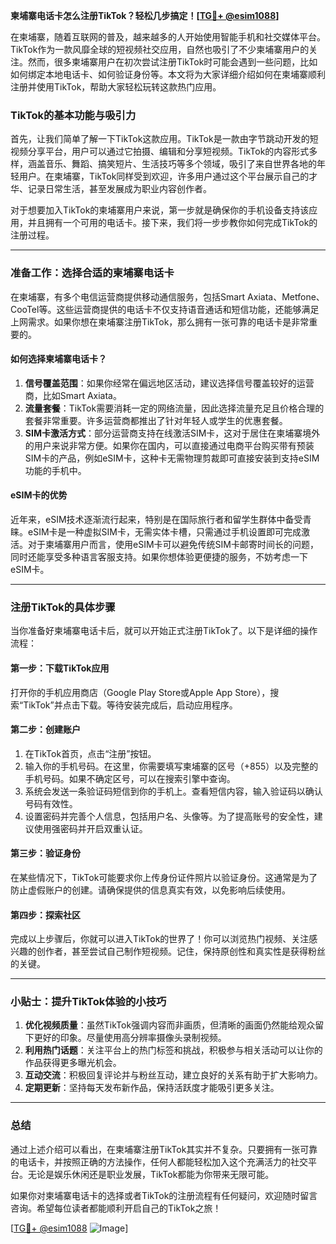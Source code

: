 **柬埔寨电话卡怎么注册TikTok？轻松几步搞定！[[TG💪+ @esim1088](https://t.me/s/esim1088)]**

在柬埔寨，随着互联网的普及，越来越多的人开始使用智能手机和社交媒体平台。TikTok作为一款风靡全球的短视频社交应用，自然也吸引了不少柬埔寨用户的关注。然而，很多柬埔寨用户在初次尝试注册TikTok时可能会遇到一些问题，比如如何绑定本地电话卡、如何验证身份等。本文将为大家详细介绍如何在柬埔寨顺利注册并使用TikTok，帮助大家轻松玩转这款热门应用。

### TikTok的基本功能与吸引力

首先，让我们简单了解一下TikTok这款应用。TikTok是一款由字节跳动开发的短视频分享平台，用户可以通过它拍摄、编辑和分享短视频。TikTok的内容形式多样，涵盖音乐、舞蹈、搞笑短片、生活技巧等多个领域，吸引了来自世界各地的年轻用户。在柬埔寨，TikTok同样受到欢迎，许多用户通过这个平台展示自己的才华、记录日常生活，甚至发展成为职业内容创作者。

对于想要加入TikTok的柬埔寨用户来说，第一步就是确保你的手机设备支持该应用，并且拥有一个可用的电话卡。接下来，我们将一步步教你如何完成TikTok的注册过程。

---

### 准备工作：选择合适的柬埔寨电话卡

在柬埔寨，有多个电信运营商提供移动通信服务，包括Smart Axiata、Metfone、CooTel等。这些运营商提供的电话卡不仅支持语音通话和短信功能，还能够满足上网需求。如果你想在柬埔寨注册TikTok，那么拥有一张可靠的电话卡是非常重要的。

#### 如何选择柬埔寨电话卡？

1. **信号覆盖范围**：如果你经常在偏远地区活动，建议选择信号覆盖较好的运营商，比如Smart Axiata。
2. **流量套餐**：TikTok需要消耗一定的网络流量，因此选择流量充足且价格合理的套餐非常重要。许多运营商都推出了针对年轻人或学生的优惠套餐。
3. **SIM卡激活方式**：部分运营商支持在线激活SIM卡，这对于居住在柬埔寨境外的用户来说非常方便。如果你在国内，可以直接通过电商平台购买带有预装SIM卡的产品，例如eSIM卡，这种卡无需物理剪裁即可直接安装到支持eSIM功能的手机中。

#### eSIM卡的优势

近年来，eSIM技术逐渐流行起来，特别是在国际旅行者和留学生群体中备受青睐。eSIM卡是一种虚拟SIM卡，无需实体卡槽，只需通过手机设置即可完成激活。对于柬埔寨用户而言，使用eSIM卡可以避免传统SIM卡邮寄时间长的问题，同时还能享受多种语言客服支持。如果你想体验更便捷的服务，不妨考虑一下eSIM卡。

---

### 注册TikTok的具体步骤

当你准备好柬埔寨电话卡后，就可以开始正式注册TikTok了。以下是详细的操作流程：

#### 第一步：下载TikTok应用

打开你的手机应用商店（Google Play Store或Apple App Store），搜索“TikTok”并点击下载。等待安装完成后，启动应用程序。

#### 第二步：创建账户

1. 在TikTok首页，点击“注册”按钮。
2. 输入你的手机号码。在这里，你需要填写柬埔寨的区号（+855）以及完整的手机号码。如果不确定区号，可以在搜索引擎中查询。
3. 系统会发送一条验证码短信到你的手机上。查看短信内容，输入验证码以确认号码有效性。
4. 设置密码并完善个人信息，包括用户名、头像等。为了提高账号的安全性，建议使用强密码并开启双重认证。

#### 第三步：验证身份

在某些情况下，TikTok可能要求你上传身份证件照片以验证身份。这通常是为了防止虚假账户的创建。请确保提供的信息真实有效，以免影响后续使用。

#### 第四步：探索社区

完成以上步骤后，你就可以进入TikTok的世界了！你可以浏览热门视频、关注感兴趣的创作者，甚至尝试自己制作短视频。记住，保持原创性和真实性是获得粉丝的关键。

---

### 小贴士：提升TikTok体验的小技巧

1. **优化视频质量**：虽然TikTok强调内容而非画质，但清晰的画面仍然能给观众留下更好的印象。尽量使用高分辨率摄像头录制视频。
2. **利用热门话题**：关注平台上的热门标签和挑战，积极参与相关活动可以让你的作品获得更多曝光机会。
3. **互动交流**：积极回复评论并与粉丝互动，建立良好的关系有助于扩大影响力。
4. **定期更新**：坚持每天发布新作品，保持活跃度才能吸引更多关注。

---

### 总结

通过上述介绍可以看出，在柬埔寨注册TikTok其实并不复杂。只要拥有一张可靠的电话卡，并按照正确的方法操作，任何人都能轻松加入这个充满活力的社交平台。无论是娱乐休闲还是职业发展，TikTok都能为你带来无限可能。

如果你对柬埔寨电话卡的选择或者TikTok的注册流程有任何疑问，欢迎随时留言咨询。希望每位读者都能顺利开启自己的TikTok之旅！

[[TG💪+ @esim1088](https://t.me/s/esim1088) ![Image](https://i.postimg.cc/4NQfJmqS/Snipaste-2025-05-13-00-14-12.png)]